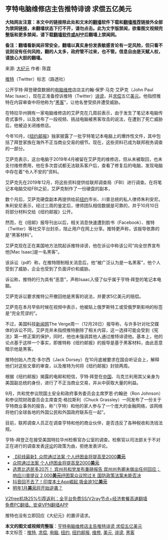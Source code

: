  <h2>亨特电脑维修店主告推特诽谤 求偿五亿美元</h2> <p class="notice"><b>大陆网友注意：本文中的链接除此处和文末的<a href="https://github.com/bannedbook/fanqiang" >翻墙</a>软件下载和<a href="https://github.com/killgcd/justmysocks/blob/master/README.md">翻墙推荐</a>链接外全部为禁网链接，未翻墙状态下打不开，请勿点击。此为文字版禁闻，欲看图文视频完整版和更多禁闻，请下载<a href="https://github.com/bannedbook/fanqiang">翻墙软件或APP</a>后翻墙上禁闻网。</p><p>备注：翻墙看新闻非常安全，翻墙以真实身份发表敏感言论有一定风险，但只看不说则没有任何风险，翻的人太多，政府管不过来，也不管。信息自由是天赋人权，请放心大胆的翻墙。</b></p>  <div class="entry"> <p>来源:&nbsp;<span class='wp_keywordlink_affiliate'><a href="http://www.epochtimes.com/" title="大纪元" target="_blank">大纪元</a></span>                            作者:&nbsp;陈霆                                                 </p> <p><a href="https://www.bannedbook.org/bnews/tag/%e6%8e%a8%e7%89%b9/" class="st_tag internal_tag" rel="tag" title="标签 推特 下的日志">推特</a>（Twitter）标志（路透社）</p> <p>公开亨特·拜登硬盘数据的<a href="https://www.bannedbook.org/bnews/tag/%e7%94%b5%e8%84%91/" class="st_tag internal_tag" rel="tag" title="标签 电脑 下的日志">电脑</a><a href="https://www.bannedbook.org/bnews/tag/%E7%BB%B4%E4%BF%AE/" class="st_tag internal_tag" rel="tag" title="标签 维修 下的日志">维修</a>店店主约翰‧保罗‧马克‧艾萨克（John Paul Mac Isaac），现在正准备控诉推特（Twitter）<a href="https://www.bannedbook.org/bnews/tag/%E8%AF%BD%E8%B0%A4/" class="st_tag internal_tag" rel="tag" title="标签 诽谤 下的日志">诽谤</a>，并<a href="https://www.bannedbook.org/bnews/tag/%E6%B1%82%E5%81%BF/" class="st_tag internal_tag" rel="tag" title="标签 求偿 下的日志">求偿</a>五亿<a href="https://www.bannedbook.org/bnews/tag/%e7%be%8e%e5%85%83/" class="st_tag internal_tag" rel="tag" title="标签 美元 下的日志">美元</a>。他指控推特在内容审查中将他称为“<a href="https://www.bannedbook.org/bnews/tag/%e9%bb%91%e5%ae%a2/" class="st_tag internal_tag" rel="tag" title="标签 黑客 下的日志">黑客</a>”，让他名誉受损并遭受威胁。</p> <p>在特拉华州拥有一家电脑维修店的艾萨克在几周前表示，由于发生了笔记本电脑传奇式事件，以及发布了一段视频、挑战电脑被黑客攻击的说法，在遭到了死亡威胁后，他被迫关闭维修店。</p> <p>今年10月，《<a href="https://www.bannedbook.org/bnews/tag/%e7%ba%bd%e7%ba%a6%e9%82%ae%e6%8a%a5/" class="st_tag internal_tag" rel="tag" title="标签 纽约邮报 下的日志">纽约邮报</a>》独家披露了一批亨特笔记本电脑上的爆炸性文件，其中包括了拜登家族在海外不正当商业交易的细节。现在，这些资料已成为联邦税务调查的一部分。</p>  <p>艾萨克表示，这台电脑于2019年4月被留在艾萨克的维修店，但从未被取回，也未支付维修费用，他在多次尝试都无法联系客户后，查看了修复后的电脑，发现电脑中存在着“令人不安的”资料。</p> <p>艾萨克先在2019年12月，将这些资料提供给联邦调查局（FBI）进行调查。在将笔记本电脑交给FBI之前，艾萨克制作了一份硬盘的副本，</p> <p>数个月后，艾萨克硬盘副本再提供给前<a href="https://www.bannedbook.org/bnews/tag/%e7%ba%bd%e7%ba%a6/" class="st_tag internal_tag" rel="tag" title="标签 纽约 下的日志">纽约</a>市长、川普总统的私人律师朱利安尼。朱利安尼表示，经过三周的鉴定后，律师团队相信数据是可靠的，并于10月10日将部分材料交给《纽约邮报》公开。</p> <p>然而，在《纽邮》报导刊出以后，相关消息快速遭到脸书（Facebook）、推特（Twitter）等社交平台封杀，阻止用户在网上分享。推特更声称，该报导依靠的是“黑客材料”。</p> <p>艾萨克现在正在美国地方法院起诉推特诽谤，他在诉讼中称该公司“向全世界宣布他[Mac Isaac]是一名黑客”。</p>  <p>该诉讼（pdf）称，在推特限制相关消息后，他“被广泛认为是一名黑客”，他个人受到了威胁，企业也受到了负面评价和威胁。</p> <p>诉讼称，推特的行为具有“恶意”，声称Isaac入侵了似乎属于亨特·拜登的笔记本电脑。</p> <p>艾萨克诉讼要求推特公开撤回他是黑客的说法，并要求5亿美元的赔偿。</p> <p>艾萨克在本月早些时候在视频中表示，他被贴上俄罗斯特工或受俄罗斯影响的标签是“完全荒谬的”。</p> <p>不过，美国科技<span class='wp_keywordlink_affiliate'><a href="https://www.bannedbook.org/" title="新闻网">新闻网</a></span>The Verge周一（12月28日）报导称，与许多针对社交媒体的诉讼不同，艾萨克并未指控推特删除了相关内容，这一选择可能会受到《宪法》第一修正案的保护，同时，他也未强调其他人通过推特诽谤他。基本上，他的论点基于这样一个事实，即推特称《纽约邮报》的报导是基于黑客材料，由此恶意暗示他是黑客。</p>  <p>推特创始人杰克·多尔西（Jack Dorsey）在10月底被要求在国会听证会上，解释他们对这些文章的审查，以及推特为何将《纽约邮报》封锁两周。</p> <p>根据《纽约邮报》揭露的电邮和短信，亨特·拜登在<span class='wp_keywordlink_affiliate'><a href="https://www.bannedbook.org/" title="中国" target="_blank">中国</a></span>、乌克兰利用其父亲身为美国副总统的身份，进行了不正当商业交易，并从中获取大量的利益。</p> <p>9月，共和党参议院国土安全和政府事务委员会主席罗恩·约翰逊（Ron Johnson）和参议院财政委员会主席查克·格拉斯利（Chuck Grassley）一同发布了一份关于亨特商业事务的报告，称“（亨特）和他的家人参与了一个庞大的金融网络，该网络将他们全球各地的外国公民和外国政府联系在一起”。</p> <p>目前，联邦调查人员正在调查亨特和他的商业伙伴，是否违反了各种税收和洗钱法规。</p> <p>亨特-拜登正在接受美国特拉华州检察官办公室的调查。检察官以司法部关于不对正在进行的调查发表<span class='wp_keywordlink_affiliate'><a href="https://www.bannedbook.org/bnews/comments/" title="新闻评论" target="_blank">评论</a></span>的政策为由，拒绝发表评论。</p>  <ul class='op-related-articles' title='相关阅读'> <li><a href='https://www.bannedbook.org/bnews/bannedvideo/20201229/1457229.html' target='_blank'>【前线最新】众院通过法案 个人纾困金将提高至2000<b>美元</b></a></li> <li><a href='https://www.bannedbook.org/bnews/taiwannews/20201229/1457142.html' target='_blank'>众院通过法案 个人纾困金将提高至2000<b>美元</b></a></li> <li><a href='https://www.bannedbook.org/bnews/bannedvideo/20201229/1457076.html' target='_blank'>选票比选民多20万！ 宾州共和党发布重磅报告 宾州州务卿未做出任何回应；响应川普提议 2,000<b>美元</b>纾困案众议院过关 国防政策法案未能否决</a></li> <li><a href='https://www.bannedbook.org/bnews/cnnews/20201229/1456784.html' target='_blank'>抖音回不去了！印度本土App崛起 吸金逾1亿<b>美元</b></a></li> <li><a href='https://www.bannedbook.org/bnews/finance/20201229/1456728.html' target='_blank'>明年1月<b>美元</b>将开始逆袭？</a></li> </ul> <p class="texttj"> <a href="https://www.bannedbook.org/forum23/topic22702.html" target="_blank">V2free机场25%引荐返利：全平台免费SS/V2ray节点+经济套餐高速翻墙</a><br/> <a href="https://github.com/bannedbook/fanqiang/wiki/%E7%A6%81%E9%97%BB%E7%BD%91%E5%AE%89%E5%8D%93%E7%BF%BB%E5%A2%99%E6%96%B0%E9%97%BBAPP" target="_blank">免费PC翻墙、安卓VPN翻墙APP</a></p><p>推特也没有立即回应《大纪元》的置评请求。</p><a name='sharetosocial'></a>       <div><b>本文的图文或视频完整版</b>：<a href='https://www.bannedbook.org/bnews/cbnews/20201229/1457304.html'>亨特电脑维修店主告推特诽谤 求偿五亿美元</a></div>  </div><!--END ENTRY--> <div class="postfooter"> <div>本文标签：<a href="https://www.bannedbook.org/bnews/tag/%e6%8e%a8%e7%89%b9/" rel="tag">推特</a>, <a href="https://www.bannedbook.org/bnews/tag/%E6%B1%82%E5%81%BF/" rel="tag">求偿</a>, <a href="https://www.bannedbook.org/bnews/tag/%e7%94%b5%e8%84%91/" rel="tag">电脑</a>, <a href="https://www.bannedbook.org/bnews/tag/%e7%ba%bd%e7%ba%a6/" rel="tag">纽约</a>, <a href="https://www.bannedbook.org/bnews/tag/%e7%ba%bd%e7%ba%a6%e9%82%ae%e6%8a%a5/" rel="tag">纽约邮报</a>, <a href="https://www.bannedbook.org/bnews/tag/%E7%BB%B4%E4%BF%AE/" rel="tag">维修</a>, <a href="https://www.bannedbook.org/bnews/tag/%e7%be%8e%e5%85%83/" rel="tag">美元</a>, <a href="https://www.bannedbook.org/bnews/tag/%E8%AF%BD%E8%B0%A4/" rel="tag">诽谤</a>, <a href="https://www.bannedbook.org/bnews/tag/%e9%bb%91%e5%ae%a2/" rel="tag">黑客</a></div>  </div><!--END POSTFOOTER--> 